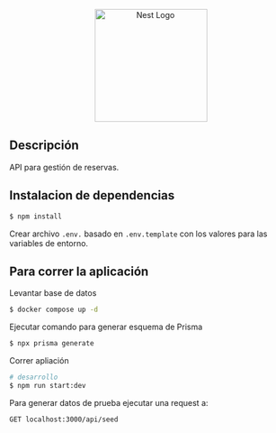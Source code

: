 <p align="center">
  <a href="http://nestjs.com/" target="blank"><img src="https://nestjs.com/img/logo-small.svg" width="200" alt="Nest Logo" /></a>
</p>

## Descripción

API para gestión de reservas.

## Instalacion de dependencias

```bash
$ npm install
```

Crear archivo `.env.` basado en `.env.template` con los valores para las variables de entorno.

## Para correr la aplicación

Levantar base de datos

```bash
$ docker compose up -d
```

Ejecutar comando para generar esquema de Prisma

```bash
$ npx prisma generate
```

Correr apliación

```bash
# desarrollo
$ npm run start:dev
```

Para generar datos de prueba ejecutar una request a:

```
GET localhost:3000/api/seed
```
